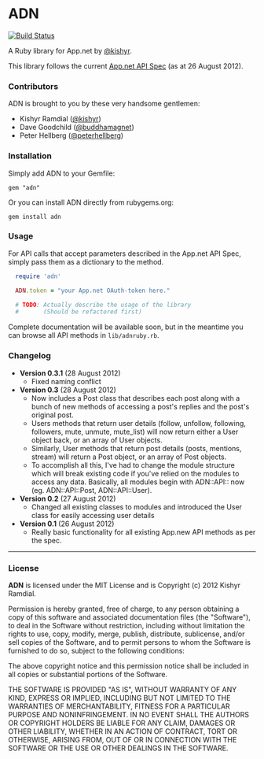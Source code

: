 ADN
===

[![Build Status](https://secure.travis-ci.org/kishyr/ADNRuby.png)](http://travis-ci.org/kishyr/ADNRuby)

A Ruby library for App.net by [@kishyr](https://alpha.app.net/kishyr). 

This library follows the current [App.net API Spec](https://github.com/appdotnet/api-spec) (as at 26 August 2012).  

### Contributors

ADN is brought to you by these very handsome gentlemen:

* Kishyr Ramdial ([@kishyr](https://alpha.app.net/kishyr))
* Dave Goodchild ([@buddhamagnet](https://alpha.app.net/buddhamagnet))
* Peter Hellberg ([@peterhellberg](https://alpha.app.net/peterhellberg))

### Installation

Simply add ADN to your Gemfile:

`gem "adn"`

Or you can install ADN directly from rubygems.org:

`gem install adn`

### Usage
For API calls that accept parameters described in the App.net API Spec, simply pass them as a dictionary to the method.  

```ruby
  require 'adn'

  ADN.token = "your App.net OAuth-token here."

  # TODO: Actually describe the usage of the library
  #       (Should be refactored first)
```

Complete documentation will be available soon, but in the meantime you can browse all API methods in `lib/adnruby.rb`.

### Changelog

* **Version 0.3.1** (28 August 2012)  
  * Fixed naming conflict
* **Version 0.3** (28 August 2012)  
  * Now includes a Post class that describes each post along with a bunch of new methods of accessing a post's replies and the post's original post.  
  * Users methods that return user details (follow, unfollow, following, followers, mute, unmute, mute_list) will now return either a User object back, or an array of User objects.  
  * Similarly, User methods that return post details (posts, mentions, stream) will return a Post object, or an array of Post objects.  
  * To accomplish all this, I've had to change the module structure which will break existing code if you've relied on the modules to access any data. Basically, all modules begin with ADN::API:: now (eg. ADN::API::Post, ADN::API::User).  
* **Version 0.2** (27 August 2012)  
  * Changed all existing classes to modules and introduced the User class for easily accessing user details
* **Version 0.1** (26 August 2012)  
  * Really basic functionality for all existing App.new API methods as per the spec.

---

### License

**ADN** is licensed under the MIT License and is Copyright (c) 2012 Kishyr Ramdial.  

Permission is hereby granted, free of charge, to any person obtaining a copy of this software and associated documentation files (the "Software"), to deal in the Software without restriction, including without limitation the rights to use, copy, modify, merge, publish, distribute, sublicense, and/or sell copies of the Software, and to permit persons to whom the Software is furnished to do so, subject to the following conditions:

The above copyright notice and this permission notice shall be included in all copies or substantial portions of the Software.

THE SOFTWARE IS PROVIDED "AS IS", WITHOUT WARRANTY OF ANY KIND, EXPRESS OR IMPLIED, INCLUDING BUT NOT LIMITED TO THE WARRANTIES OF MERCHANTABILITY, FITNESS FOR A PARTICULAR PURPOSE AND NONINFRINGEMENT. IN NO EVENT SHALL THE AUTHORS OR COPYRIGHT HOLDERS BE LIABLE FOR ANY CLAIM, DAMAGES OR OTHER LIABILITY, WHETHER IN AN ACTION OF CONTRACT, TORT OR OTHERWISE, ARISING FROM, OUT OF OR IN CONNECTION WITH THE SOFTWARE OR THE USE OR OTHER DEALINGS IN THE SOFTWARE.
